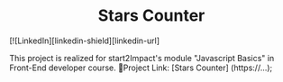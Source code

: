 <h1 align="center"> Stars Counter </h1>
[![LinkedIn][linkedin-shield][linkedin-url]



This project is realized for start2Impact's module "Javascript Basics" in Front-End developer course.
🔗Project Link: [Stars Counter] (https://...);
